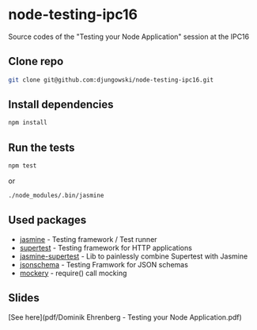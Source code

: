 # node-testing-ipc16
Source codes of the "Testing your Node Application" session at the IPC16

## Clone repo
````bash
git clone git@github.com:djungowski/node-testing-ipc16.git
````

## Install dependencies
````bash
npm install
````

## Run the tests
````bash
npm test
````
or
````bash
./node_modules/.bin/jasmine
````

## Used packages
- [jasmine](https://www.npmjs.com/package/jasmine) - Testing framework / Test runner
- [supertest](https://www.npmjs.com/package/supertest) - Testing framework for HTTP applications
- [jasmine-supertest](https://www.npmjs.com/package/jasmine-supertest) - Lib to painlessly combine Supertest with Jasmine
- [jsonschema](https://www.npmjs.com/package/jsonschema) - Testing Framwork for JSON schemas
- [mockery](https://www.npmjs.com/package/mockery) - require() call mocking

## Slides
[See here](pdf/Dominik Ehrenberg - Testing your Node Application.pdf)
